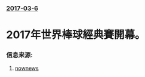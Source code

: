 ### [2017-03-6](/news/2017/03/6/index.md)

##### 
# 2017年世界棒球經典賽開幕。 




### 信息来源:

1. [nownews](http://www.nownews.com/n/2017/03/06/2428808)
